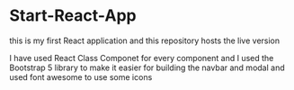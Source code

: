 # Start-React-App

this is my first React application and this repository hosts the live version 

I have used React Class Componet for every component and I used the Bootstrap 5 library to make it easier for building the navbar and modal and used font awesome to use some icons 
